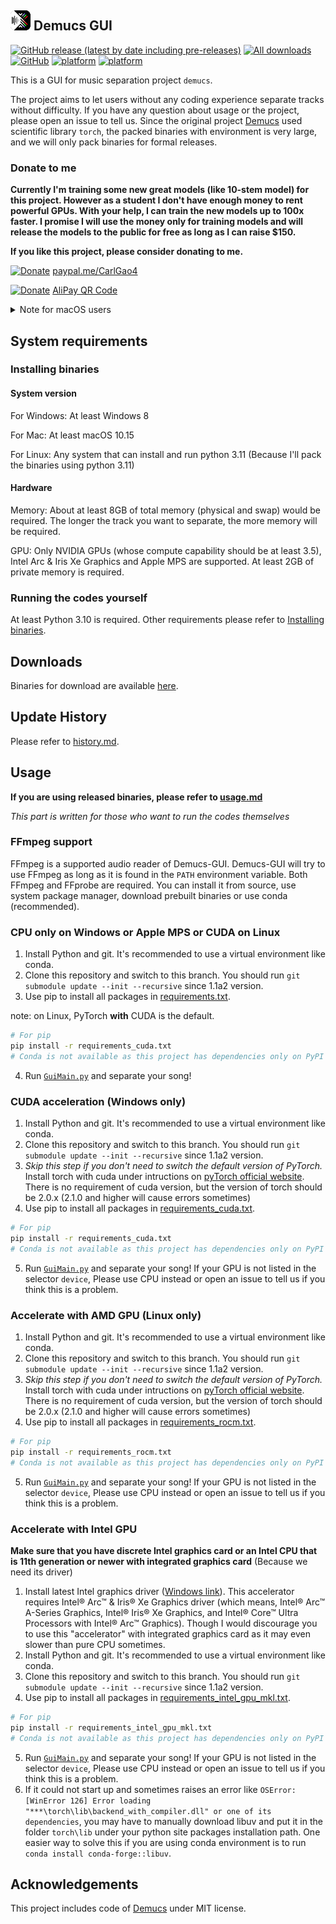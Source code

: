 ## [![Icon](./icon/icon_32x32.png)](.) Demucs GUI
[![GitHub release (latest by date including pre-releases)](https://img.shields.io/github/v/release/CarlGao4/Demucs-GUI?include_prereleases&style=plastic)](https://github.com/CarlGao4/Demucs-Gui/releases) [![All downloads](https://demucs-gui.carlgao4.workers.dev/downloads)](https://github.com/CarlGao4/Demucs-Gui/releases) [![GitHub](https://img.shields.io/github/license/carlgao4/demucs-gui?style=plastic)](LICENSE) [![platform](https://img.shields.io/badge/platform-Windows--64bit-blue?style=plastic)](https://github.com/CarlGao4/Demucs-Gui/releases) [![platform](https://img.shields.io/badge/platform-macOS--64bit%20%7C%20ARM64-yellow?style=plastic)](https://github.com/CarlGao4/Demucs-Gui/releases)

This is a GUI for music separation project `demucs`.

The project aims to let users without any coding experience separate tracks without difficulty. If you have any question about usage or the project, please open an issue to tell us. Since the original project [Demucs](https://github.com/adefossez/demucs) used scientific library `torch`, the packed binaries with environment is very large, and we will only pack binaries for formal releases.

### Donate to me

**Currently I'm training some new great models (like 10-stem model) for this project. However as a student I don't have enough money to rent powerful GPUs. With your help, I can train the new models up to 100x faster. I promise I will use the money only for training models and will release the models to the public for free as long as I can raise $150.**

**If you like this project, please consider donating to me.**

[![Donate](https://img.shields.io/badge/Donate-PayPal-green.svg)](https://paypal.me/CarlGao4) [paypal.me/CarlGao4](https://paypal.me/CarlGao4)

[![Donate](https://img.shields.io/badge/Donate-AliPay-blue.svg)](./donate_alipay.jpg) [AliPay QR Code](./donate_alipay.jpg)

<details id="CannotOpen">
  <summary>Note for macOS users</summary>

If the application cannot be launched due to the Mac's security protection feature, try the following:

1. Right-click on the Demucs-GUI app icon and select "Open".
2. Click "Open" again in the window that appears as follows.
![Open Anyway](./mac_open_anyway.png)

</details>

## System requirements
### Installing binaries
#### System version
For Windows: At least Windows 8

For Mac: At least macOS 10.15

For Linux: Any system that can install and run python 3.11 (Because I'll pack the binaries using python 3.11)

#### Hardware
Memory: About at least 8GB of total memory (physical and swap) would be required. The longer the track you want to separate, the more memory will be required.

GPU: Only NVIDIA GPUs (whose compute capability should be at least 3.5), Intel Arc & Iris Xe Graphics and Apple MPS are supported. At least 2GB of private memory is required.

### Running the codes yourself
At least Python 3.10 is required. Other requirements please refer to [Installing binaries](#installing-binaries).

## Downloads
Binaries for download are available [here](https://github.com/CarlGao4/Demucs-Gui/releases).

## Update History

Please refer to [history.md](history.md).

## Usage
**If you are using released binaries, please refer to [usage.md](usage.md)**

*This part is written for those who want to run the codes themselves*

### FFmpeg support

FFmpeg is a supported audio reader of Demucs-GUI. Demucs-GUI will try to use FFmpeg as long as it is found in the `PATH` environment variable. Both FFmpeg and FFprobe are required. You can install it from source, use system package manager, download prebuilt binaries or use conda (recommended).

### CPU only on Windows or Apple MPS or CUDA on Linux
1. Install Python and git. It's recommended to use a virtual environment like conda.
2. Clone this repository and switch to this branch. You should run `git submodule update --init --recursive` since 1.1a2 version.
3. Use pip to install all packages in [requirements.txt](requirements.txt).

note: on Linux, PyTorch **with** CUDA is the default.
```bash
# For pip
pip install -r requirements_cuda.txt
# Conda is not available as this project has dependencies only on PyPI
```
4. Run [`GuiMain.py`](GUI/GuiMain.py) and separate your song!

### CUDA acceleration (Windows only)
1. Install Python and git. It's recommended to use a virtual environment like conda.
2. Clone this repository and switch to this branch. You should run `git submodule update --init --recursive` since 1.1a2 version.
3. *Skip this step if you don't need to switch the default version of PyTorch.* Install torch with cuda under intructions on [pyTorch official website](https://pytorch.org/get-started/locally/#start-locally). There is no requirement of cuda version, but the version of torch should be 2.0.x (2.1.0 and higher will cause errors sometimes)
4. Use pip to install all packages in [requirements_cuda.txt](requirements_cuda.txt).
```bash
# For pip
pip install -r requirements_cuda.txt
# Conda is not available as this project has dependencies only on PyPI
```
5. Run [`GuiMain.py`](GUI/GuiMain.py) and separate your song! If your GPU is not listed in the selector `device`, Please use CPU instead or open an issue to tell us if you think this is a problem.

### Accelerate with AMD GPU (Linux only)
1. Install Python and git. It's recommended to use a virtual environment like conda.
2. Clone this repository and switch to this branch. You should run `git submodule update --init --recursive` since 1.1a2 version.
3. *Skip this step if you don't need to switch the default version of PyTorch.* Install torch with cuda under intructions on [pyTorch official website](https://pytorch.org/get-started/locally/#start-locally). There is no requirement of cuda version, but the version of torch should be 2.0.x (2.1.0 and higher will cause errors sometimes)
4. Use pip to install all packages in [requirements_rocm.txt](requirements_rocm.txt).
```bash
# For pip
pip install -r requirements_rocm.txt
# Conda is not available as this project has dependencies only on PyPI
```
5. Run [`GuiMain.py`](GUI/GuiMain.py) and separate your song! If your GPU is not listed in the selector `device`, Please use CPU instead or open an issue to tell us if you think this is a problem.

### Accelerate with Intel GPU

**Make sure that you have discrete Intel graphics card or an Intel CPU that is 11th generation or newer with integrated graphics card** (Because we need its driver)

1. Install latest Intel graphics driver ([Windows link](https://www.intel.com/content/www/us/en/download/785597/intel-arc-iris-xe-graphics-windows.html)). This accelerator requires Intel® Arc™ & Iris® Xe Graphics driver (which means, Intel® Arc™ A-Series Graphics, Intel® Iris® Xe Graphics, and Intel® Core™ Ultra Processors with Intel® Arc™ Graphics). Though I would discourage you to use this "accelerator" with integrated graphics card as it may even slower than pure CPU sometimes.
2. Install Python and git. It's recommended to use a virtual environment like conda.
3. Clone this repository and switch to this branch. You should run `git submodule update --init --recursive` since 1.1a2 version.
4. Use pip to install all packages in [requirements_intel_gpu_mkl.txt](requirements_intel_gpu_mkl.txt).
```bash
# For pip
pip install -r requirements_intel_gpu_mkl.txt
# Conda is not available as this project has dependencies only on PyPI
```
5. Run [`GuiMain.py`](GUI/GuiMain.py) and separate your song! If your GPU is not listed in the selector `device`, Please use CPU instead or open an issue to tell us if you think this is a problem.
6. If it could not start up and sometimes raises an error like `OSError: [WinError 126] Error loading "***\torch\lib\backend_with_compiler.dll" or one of its dependencies`, you may have to manually download libuv and put it in the folder `torch\lib` under your python site packages installation path. One easier way to solve this if you are using conda environment is to run `conda install conda-forge::libuv`.

## Acknowledgements
This project includes code of [Demucs](https://github.com/adefossez/demucs) under MIT license.
